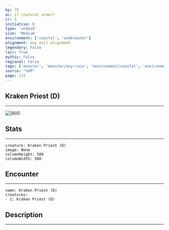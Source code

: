 ```yaml
---
hp: 75
ac: 17 (natural armor)
cr: 5
initiative: 0
type: 'undead'    
size: 'Medium'
environment: ['coastal', 'underwater']
alignment: any evil alignment
legendary: False
lair: True
mythic: False
regional: False
tags: ['monster', 'monster/any-race', 'environment/coastal', 'environment/underwater']
source: "VGM"
page: 215
---
```


## Kraken Priest (D)
---

![|600](D:/Program%20Files/5e.tools/img/bestiary/VGM/Kraken%20Priest.jpg)

## Stats
---

```statblock
creature: Kraken Priest (D)
image: None
columnHeight: 500
columnWidth: 500
```

## Encounter
---

```encounter-table
name: Kraken Priest (D)
creatures:
- 1: Kraken Priest (D)
```

## Description
---




